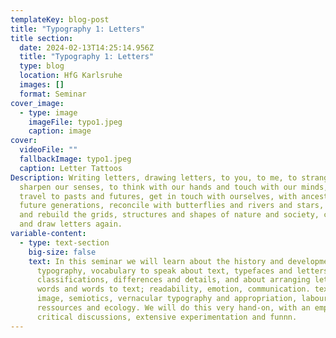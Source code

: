 ```yaml
---
templateKey: blog-post
title: "Typography 1: Letters"
title section:
  date: 2024-02-13T14:25:14.956Z
  title: "Typography 1: Letters"
  type: blog
  location: HfG Karlsruhe
  images: []
  format: Seminar
cover_image:
  - type: image
    imageFile: typo1.jpeg
    caption: image
cover:
  videoFile: ""
  fallbackImage: typo1.jpeg
  caption: Letter Tattoos
Description: Writing letters, drawing letters, to you, to me, to strangers. To
  sharpen our senses, to think with our hands and touch with our minds, we will
  travel to pasts and futures, get in touch with ourselves, with ancestors and
  future generations, reconcile with butterflies and rivers and stars, dissect
  and rebuild the grids, structures and shapes of nature and society, come back
  and draw letters again.
variable-content:
  - type: text-section
    big-size: false
    text: In this seminar we will learn about the history and developments of
      typography, vocabulary to speak about text, typefaces and letters;
      classifications, differences and details, and about arranging letters to
      words and words to text; readability, emotion, communication. text as
      image, semiotics, vernacular typography and appropriation, labour,
      ressources and ecology. We will do this very hand-on, with an emphasis on
      critical discussions, extensive experimentation and funnn.
---
```

